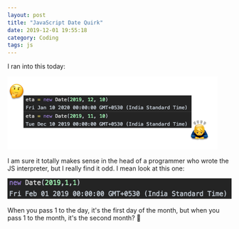 ```yaml
---
layout: post
title: "JavaScript Date Quirk"
date: 2019-12-01 19:55:18
category: Coding
tags: js
---
```

I ran into this today:

![NaanCoder.png](/img/wp-content/uploads/2019/12/naancoder.png)

I am sure it totally makes sense in the head of a programmer who wrote the JS interpreter, but I really find it odd. I mean look at this one:

![New_Tab.png](/img/wp-content/uploads/2019/12/new_tab.png)

When you pass 1 to the day, it's the first day of the month, but when you pass 1 to the month, it's the second month? 🤪
